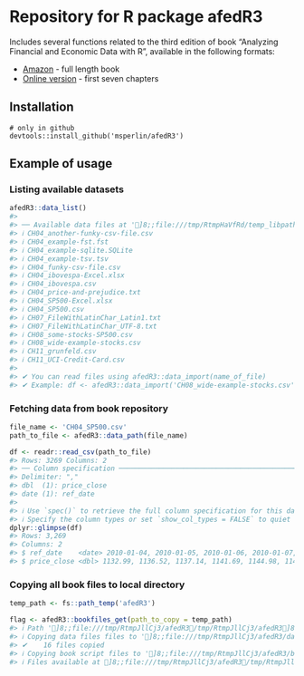 
# Repository for R package afedR3

Includes several functions related to the third edition of book
“Analyzing Financial and Economic Data with R”, available in the
following formats:

- [Amazon](https://www.amazon.com/dp/B084LSNXMN) - full length book
- [Online version](https://www.msperlin.com/afedR/) - first seven
  chapters

## Installation

    # only in github
    devtools::install_github('msperlin/afedR3')

## Example of usage

### Listing available datasets

``` r
afedR3::data_list()
#> 
#> ── Available data files at ']8;;file:///tmp/RtmpHaVfRd/temp_libpath15e277402813/afedR3/extdata/data/tmp/RtmpHaVfRd/temp_libpath15e277402813/afedR3/extd]8;;
#> ℹ CH04_another-funky-csv-file.csv
#> ℹ CH04_example-fst.fst
#> ℹ CH04_example-sqlite.SQLite
#> ℹ CH04_example-tsv.tsv
#> ℹ CH04_funky-csv-file.csv
#> ℹ CH04_ibovespa-Excel.xlsx
#> ℹ CH04_ibovespa.csv
#> ℹ CH04_price-and-prejudice.txt
#> ℹ CH04_SP500-Excel.xlsx
#> ℹ CH04_SP500.csv
#> ℹ CH07_FileWithLatinChar_Latin1.txt
#> ℹ CH07_FileWithLatinChar_UTF-8.txt
#> ℹ CH08_some-stocks-SP500.csv
#> ℹ CH08_wide-example-stocks.csv
#> ℹ CH11_grunfeld.csv
#> ℹ CH11_UCI-Credit-Card.csv
#> 
#> ✔ You can read files using afedR3::data_import(name_of_file)
#> ✔ Example: df <- afedR3::data_import('CH08_wide-example-stocks.csv')
```

### Fetching data from book repository

``` r
file_name <- 'CH04_SP500.csv'
path_to_file <- afedR3::data_path(file_name)

df <- readr::read_csv(path_to_file)
#> Rows: 3269 Columns: 2
#> ── Column specification ────────────────────────────────────────────────────────
#> Delimiter: ","
#> dbl  (1): price_close
#> date (1): ref_date
#> 
#> ℹ Use `spec()` to retrieve the full column specification for this data.
#> ℹ Specify the column types or set `show_col_types = FALSE` to quiet this message.
dplyr::glimpse(df)
#> Rows: 3,269
#> Columns: 2
#> $ ref_date    <date> 2010-01-04, 2010-01-05, 2010-01-06, 2010-01-07, 2010-01-0…
#> $ price_close <dbl> 1132.99, 1136.52, 1137.14, 1141.69, 1144.98, 1146.98, 1136…
```

### Copying all book files to local directory

``` r
temp_path <- fs::path_temp('afedR3')

flag <- afedR3::bookfiles_get(path_to_copy = temp_path)
#> ℹ Path ']8;;file:///tmp/RtmpJllCj3/afedR3/tmp/RtmpJllCj3/afedR3]8;;' does not exists and is created.
#> ℹ Copying data files files to ']8;;file:///tmp/RtmpJllCj3/afedR3/data/tmp/RtmpJllCj3/afedR3/data]8;;'
#> ✔    16 files copied
#> ℹ Copying book script files to ']8;;file:///tmp/RtmpJllCj3/afedR3/book-scripts/tmp/RtmpJllCj3/afedR3/book-scripts]8;;'
#> ℹ Files available at ]8;;file:///tmp/RtmpJllCj3/afedR3/tmp/RtmpJllCj3/afedR3]8;;
```
